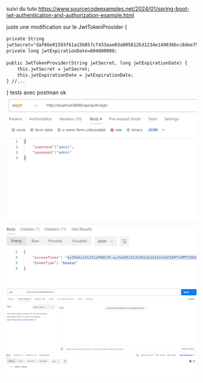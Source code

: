 suivi du tuto https://www.sourcecodeexamples.net/2024/01/spring-boot-jwt-authentication-and-authorization-example.html

juste une modification sur le JwtTokenProvider {

	private String jwtSecret="daf66e01593f61a15b857cf433aae03a005812b31234e149036bcc8dee755dbb";
	private long jwtExpirationDate=604800000;

	public JwtTokenProvider(String jwtSecret, long jwtExpirationDate) {
		this.jwtSecret = jwtSecret;
		this.jwtExpirationDate = jwtExpirationDate;
	} //...
}
tests avec postman ok 
![img_1.png](img_1.png)
![img.png](img.png)

